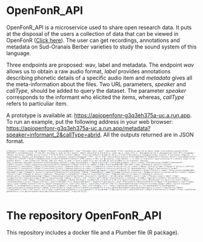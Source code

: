 # OpenFonR_API

OpenFonR_API is a microservice used to share open research data. It puts at the disposal of the users a collection of data that can be viewed in OpenFonR ([Click here](https://sudoranais.shinyapps.io/Analysis_Processing_Rhotic_Alveolar/)). The user can get recordings, annotations and metadata on Sud-Oranais Berber varieties to study the sound system of this language. 

Three endpoints are proposed: wav, label and metadata. The endpoint *wav* allows us to obtain a raw audio format, *label* provides annotations describing phonetic details of a specific audio item and *metadata* gives all the meta-information about the files. Two URL parameters, *speaker* and *callType*, should be added to query the dataset. The parameter *speaker* corresponds to the informant who elicited the items, whereas, *callType* refers to particuliar item.

A prototype is available at: https://apiopenfonr-g3q3eh375a-uc.a.run.app. To run an example, put the following address in your web browser: https://apiopenfonr-g3q3eh375a-uc.a.run.app/metadata?speaker=informant_2&callType=abrid. All the outputs returned are in JSON format.

![API_JSON](src/example_openfonr_api.png "Fig: The returned output in JSON format")


# The repository OpenFonR_API

This repository includes a docker file and a Plumber file (R package).  
